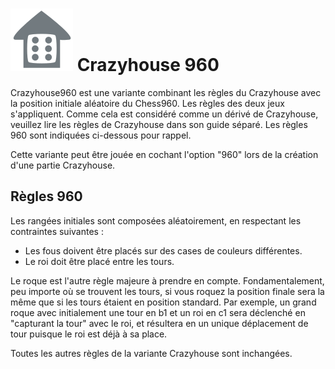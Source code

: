# ![Crazyhouse960](https://github.com/gbtami/pychess-variants/blob/master/static/icons/Crazyhouse960.svg) Crazyhouse 960

Crazyhouse960 est une variante combinant les règles du Crazyhouse avec la position initiale aléatoire du Chess960. Les règles des deux jeux s'appliquent. Comme cela est considéré comme un dérivé de Crazyhouse, veuillez lire les règles de Crazyhouse dans son guide séparé. Les règles 960 sont indiquées ci-dessous pour rappel.

Cette variante peut être jouée en cochant l'option "960" lors de la création d'une partie Crazyhouse.

## Règles 960

Les rangées initiales sont composées aléatoirement, en respectant les contraintes suivantes :

* Les fous doivent être placés sur des cases de couleurs différentes.
* Le roi doit être placé entre les tours.

Le roque est l'autre règle majeure à prendre en compte. Fondamentalement, peu importe où se trouvent les tours, si vous roquez la position finale sera la même que si les tours étaient en position standard. Par exemple, un grand roque avec initialement une tour en b1 et un roi en c1 sera déclenché en "capturant la tour" avec le roi, et résultera en un unique déplacement de tour puisque le roi est déjà à sa place.

Toutes les autres règles de la variante Crazyhouse sont inchangées.

